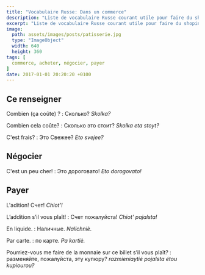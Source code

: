 ```yaml
---
title: "Vocabulaire Russe: Dans un commerce"
description: "Liste de vocabulaire Russe courant utile pour faire du shoping."
excerpt: "Liste de vocabulaire Russe courant utile pour faire du shoping."
image:
  path: assets/images/posts/patisserie.jpg
  type: "ImageObject"
  width: 640
  height: 360
tags: [
  commerce, acheter, négocier, payer
]
date: 2017-01-01 20:20:20 +0100
---
```


## Ce renseigner

Combien (ça coûte) ?
: Сколько?
*Skolka?*

Combien cela coûte?
: Сколько это стоит?
*Skolka eta stoyt?*

C'est frais?
: Это Свежее?
*Eto svejee?*


## Négocier

C'est un peu cher!
: Это дороговато!
*Eto dorogovato!*


## Payer

L'adition!
Cчет!
*Chiot'!*

L’addition s’il vous plaît!
: Счет пожалуйста!
*Chiot' pajalsta!*

En liquide.
: Наличные.
*Nalichniè.*

Par carte.
: по карте.
*Pa kartiè.*

Pourriez-vous me faire de la monnaie sur ce billet s’il vous plaît?
: разменяйте, пожалуйста, эту купюру?
*razmieniaytié pojalsta étou kupiourou?*
